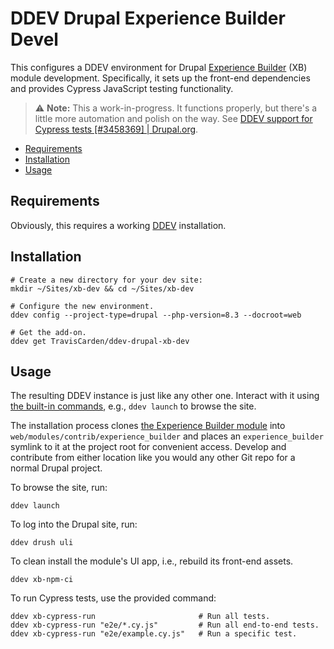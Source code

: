 # DDEV Drupal Experience Builder Devel

This configures a DDEV environment for Drupal [Experience Builder](https://www.drupal.org/project/experience_builder) (XB) module development. Specifically, it sets up the front-end dependencies and provides Cypress JavaScript testing functionality.

> ⚠️ **Note:** This a work-in-progress. It functions properly, but there's a little more automation and polish on the way.
See [DDEV support for Cypress tests [#3458369] | Drupal.org](https://www.drupal.org/project/experience_builder/issues/3458369).

- [Requirements](#requirements)
- [Installation](#installation)
- [Usage](#usage)

## Requirements

Obviously, this requires a working [DDEV](https://ddev.com/) installation.

## Installation

```shell
# Create a new directory for your dev site:
mkdir ~/Sites/xb-dev && cd ~/Sites/xb-dev

# Configure the new environment.
ddev config --project-type=drupal --php-version=8.3 --docroot=web

# Get the add-on.
ddev get TravisCarden/ddev-drupal-xb-dev
```

## Usage

The resulting DDEV instance is just like any other one. Interact with it using [the built-in commands](https://ddev.readthedocs.io/en/stable/users/usage/commands/), e.g., `ddev launch` to browse the site.

The installation process clones [the Experience Builder module](https://www.drupal.org/project/experience_builder) into `web/modules/contrib/experience_builder` and places an `experience_builder` symlink to it at the project root for convenient access. Develop and contribute from either location like you would any other Git repo for a normal Drupal project.

To browse the site, run:

```shell
ddev launch
```

To log into the Drupal site, run:

```shell
ddev drush uli
```

To clean install the module's UI app, i.e., rebuild its front-end assets.

```shell
ddev xb-npm-ci
```

To run Cypress tests, use the provided command:

```shell
ddev xb-cypress-run                       # Run all tests.
ddev xb-cypress-run "e2e/*.cy.js"         # Run all end-to-end tests.
ddev xb-cypress-run "e2e/example.cy.js"   # Run a specific test.
```
